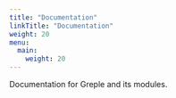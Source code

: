 ```yaml
---
title: "Documentation"
linkTitle: "Documentation"
weight: 20
menu:
  main:
    weight: 20
---
```


Documentation for Greple and its modules.
